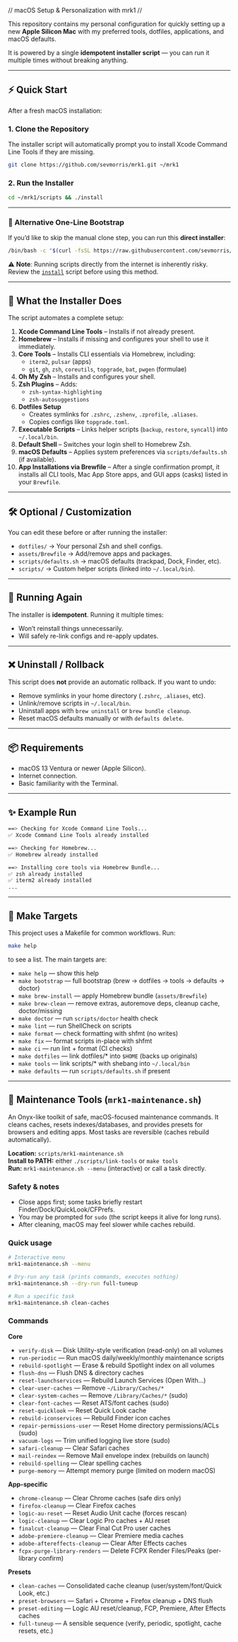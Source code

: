 // macOS Setup & Personalization with mrk1 //

This repository contains my personal configuration for quickly setting up a new **Apple Silicon Mac** with my preferred tools, dotfiles, applications, and macOS defaults.

It is powered by a single **idempotent installer script** — you can run it multiple times without breaking anything.

---

## ⚡ Quick Start

After a fresh macOS installation:

### 1. Clone the Repository
The installer script will automatically prompt you to install Xcode Command Line Tools if they are missing.
```bash
git clone https://github.com/sevmorris/mrk1.git ~/mrk1
```

### 2. Run the Installer
```bash
cd ~/mrk1/scripts && ./install
```

---

### 🚀 Alternative One-Line Bootstrap
If you’d like to skip the manual clone step, you can run this **direct installer**:

```bash
/bin/bash -c "$(curl -fsSL https://raw.githubusercontent.com/sevmorris/mrk1/main/scripts/install)"
```

⚠️ **Note**: Running scripts directly from the internet is inherently risky.  
Review the [`install`](scripts/install) script before using this method.

---

## 🤖 What the Installer Does

The script automates a complete setup:

1.  **Xcode Command Line Tools** – Installs if not already present.
2.  **Homebrew** – Installs if missing and configures your shell to use it immediately.
3.  **Core Tools** – Installs CLI essentials via Homebrew, including:
    - `iterm2`, `pulsar` (apps)
    - `git`, `gh`, `zsh`, `coreutils`, `topgrade`, `bat`, `pwgen` (formulae)
4.  **Oh My Zsh** – Installs and configures your shell.
5.  **Zsh Plugins** – Adds:
    - `zsh-syntax-highlighting`
    - `zsh-autosuggestions`
6.  **Dotfiles Setup**
    - Creates symlinks for `.zshrc`, `.zshenv`, `.zprofile`, `.aliases`.
    - Copies configs like `topgrade.toml`.
7.  **Executable Scripts** – Links helper scripts (`backup`, `restore`, `syncall`) into `~/.local/bin`.
8.  **Default Shell** – Switches your login shell to Homebrew Zsh.
9.  **macOS Defaults** – Applies system preferences via `scripts/defaults.sh` (if available).
10. **App Installations via Brewfile** – After a single confirmation prompt, it installs all CLI tools, Mac App Store apps, and GUI apps (casks) listed in your `Brewfile`.

---

## 🛠️ Optional / Customization

You can edit these before or after running the installer:

- `dotfiles/` → Your personal Zsh and shell configs.
- `assets/Brewfile` → Add/remove apps and packages.
- `scripts/defaults.sh` → macOS defaults (trackpad, Dock, Finder, etc).
- `scripts/` → Custom helper scripts (linked into `~/.local/bin`).

---

## 🔄 Running Again

The installer is **idempotent**. Running it multiple times:
- Won’t reinstall things unnecessarily.
- Will safely re-link configs and re-apply updates.

---

## ❌ Uninstall / Rollback

This script does **not** provide an automatic rollback. If you want to undo:
- Remove symlinks in your home directory (`.zshrc`, `.aliases`, etc).
- Unlink/remove scripts in `~/.local/bin`.
- Uninstall apps with `brew uninstall` or `brew bundle cleanup`.
- Reset macOS defaults manually or with `defaults delete`.

---

## 📦 Requirements

- macOS 13 Ventura or newer (Apple Silicon).
- Internet connection.
- Basic familiarity with the Terminal.

---

## ✨ Example Run

```bash
==> Checking for Xcode Command Line Tools...
✅ Xcode Command Line Tools already installed

==> Checking for Homebrew...
✅ Homebrew already installed

==> Installing core tools via Homebrew Bundle...
✅ zsh already installed
✅ iterm2 already installed
...
```

---

## 🧰 Make Targets

This project uses a Makefile for common workflows. Run:

```bash
make help
```

to see a list. The main targets are:

- `make help` — show this help  
- `make bootstrap` — full bootstrap (brew → dotfiles → tools → defaults → doctor)  
- `make brew-install` — apply Homebrew bundle (`assets/Brewfile`)  
- `make brew-clean` — remove extras, autoremove deps, cleanup cache, doctor/missing  
- `make doctor` — run `scripts/doctor` health check  
- `make lint` — run ShellCheck on scripts  
- `make format` — check formatting with shfmt (no writes)  
- `make fix` — format scripts in-place with shfmt  
- `make ci` — run lint + format (CI checks)  
- `make dotfiles` — link dotfiles/* into `$HOME` (backs up originals)  
- `make tools` — link scripts/* with shebang into `~/.local/bin`  
- `make defaults` — run `scripts/defaults.sh` if present  


---

## 🧰 Maintenance Tools (`mrk1-maintenance.sh`)

An Onyx-like toolkit of safe, macOS-focused maintenance commands. It cleans caches, resets indexes/databases, and provides presets for browsers and editing apps. Most tasks are reversible (caches rebuild automatically).

**Location:** `scripts/mrk1-maintenance.sh`  
**Install to PATH:** either `./scripts/link-tools` or `make tools`  
**Run:** `mrk1-maintenance.sh --menu` (interactive) or call a task directly.

### Safety & notes
- Close apps first; some tasks briefly restart Finder/Dock/QuickLook/CFPrefs.
- You may be prompted for `sudo` (the script keeps it alive for long runs).
- After cleaning, macOS may feel slower while caches rebuild.

### Quick usage
```bash
# Interactive menu
mrk1-maintenance.sh --menu

# Dry-run any task (prints commands, executes nothing)
mrk1-maintenance.sh --dry-run full-tuneup

# Run a specific task
mrk1-maintenance.sh clean-caches
```

### Commands

**Core**
- `verify-disk` — Disk Utility-style verification (read-only) on all volumes  
- `run-periodic` — Run macOS daily/weekly/monthly maintenance scripts  
- `rebuild-spotlight` — Erase & rebuild Spotlight index on all volumes  
- `flush-dns` — Flush DNS & directory caches  
- `reset-launchservices` — Rebuild Launch Services (Open With…)  
- `clear-user-caches` — Remove `~/Library/Caches/*`  
- `clear-system-caches` — Remove `/Library/Caches/*` (sudo)  
- `clear-font-caches` — Reset ATS/font caches (sudo)  
- `reset-quicklook` — Reset Quick Look cache  
- `rebuild-iconservices` — Rebuild Finder icon caches  
- `repair-permissions-user` — Reset Home directory permissions/ACLs (sudo)  
- `vacuum-logs` — Trim unified logging live store (sudo)  
- `safari-cleanup` — Clear Safari caches  
- `mail-reindex` — Remove Mail envelope index (rebuilds on launch)  
- `rebuild-spelling` — Clear spelling caches  
- `purge-memory` — Attempt memory purge (limited on modern macOS)

**App-specific**
- `chrome-cleanup` — Clear Chrome caches (safe dirs only)  
- `firefox-cleanup` — Clear Firefox caches  
- `logic-au-reset` — Reset Audio Unit cache (forces rescan)  
- `logic-cleanup` — Clear Logic Pro caches + AU reset  
- `finalcut-cleanup` — Clear Final Cut Pro user caches  
- `adobe-premiere-cleanup` — Clear Premiere media caches  
- `adobe-aftereffects-cleanup` — Clear After Effects caches  
- `fcpx-purge-library-renders` — Delete FCPX Render Files/Peaks (per-library confirm)

**Presets**
- `clean-caches` — Consolidated cache cleanup (user/system/font/Quick Look, etc.)  
- `preset-browsers` — Safari + Chrome + Firefox cleanup + DNS flush  
- `preset-editing` — Logic AU reset/cleanup, FCP, Premiere, After Effects caches  
- `full-tuneup` — A sensible sequence (verify, periodic, spotlight, cache resets, etc.)
